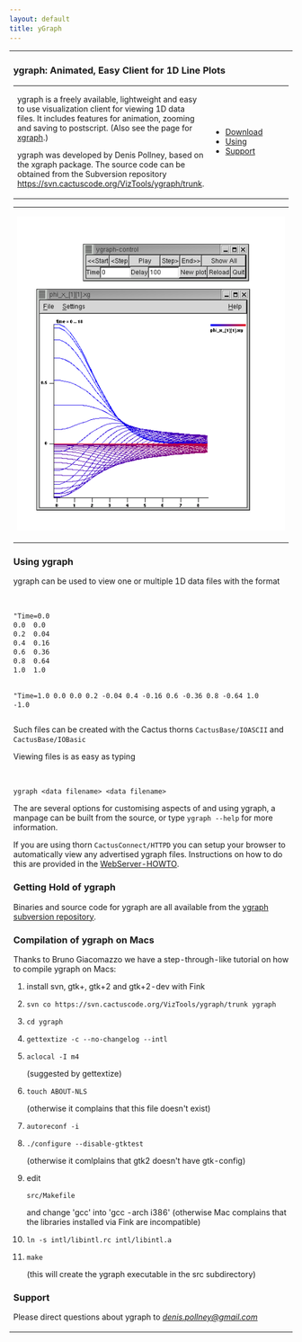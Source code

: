 ```yaml
---
layout: default
title: yGraph
---
```

<table>
<colgroup>
<col style="width: 100%" />
</colgroup>
<tbody>
<tr class="odd">
<td><h3 id="ygraph-animated-easy-client-for-1d-line-plots">ygraph: Animated, Easy Client for 1D Line Plots</h3>
<table>
<colgroup>
<col style="width: 50%" />
<col style="width: 50%" />
</colgroup>
<tbody>
<tr class="odd">
<td><p>ygraph is a freely available, lightweight and easy to use visualization client for viewing 1D data files. It includes features for animation, zooming and saving to postscript. (Also see the page for <a href="../xGraph">xgraph</a>.)</p>
<p>ygraph was developed by Denis Pollney, based on the xgraph package. The source code can be obtained from the Subversion repository <a href="https://svn.cactuscode.org/VizTools/ygraph/trunk">https://svn.cactuscode.org/VizTools/ygraph/trunk</a>.</p></td>
<td><ul>
<li><a href="#download">Download</a></li>
<li><a href="#using">Using</a></li>
<li><a href="#support">Support</a></li>
</ul></td>
</tr>
</tbody>
</table>
<table>
<colgroup>
<col style="width: 100%" />
</colgroup>
<tbody>
<tr class="odd">
<td><p><a href="yGraph.gif"><img src="yGraph.gif" alt="XGraph Image" /></a></p></td>
</tr>
</tbody>
</table>
<span id="using"></span>
<h3 id="using-ygraph">Using ygraph</h3>
<p>ygraph can be used to view one or multiple 1D data files with the format</p>
<code>       </code>
<pre><code>&quot;Time=0.0
0.0  0.0
0.2  0.04
0.4  0.16
0.6  0.36
0.8  0.64
1.0  1.0

&quot;Time=1.0
0.0  0.0
0.2 -0.04
0.4 -0.16
0.6 -0.36
0.8 -0.64
1.0 -1.0</code></pre>
<p>Such files can be created with the Cactus thorns <code>CactusBase/IOASCII</code> and <code>CactusBase/IOBasic</code></p>
<p>Viewing files is as easy as typing</p>
<code>          </code>
<pre><code>ygraph &lt;data filename&gt; &lt;data filename&gt;</code></pre>
<p>The are several options for customising aspects of and using ygraph, a manpage can be built from the source, or type <code>ygraph --help</code> for more information.</p>
<p>If you are using thorn <code>CactusConnect/HTTPD</code> you can setup your browser to automatically view any advertised ygraph files. Instructions on how to do this are provided in the <a href="/documentation/tutorials/webServerHowTo.txt">WebServer-HOWTO</a>.</p>
<span id="download"></span>
<h3 id="getting-hold-of-ygraph">Getting Hold of ygraph</h3>
<p>Binaries and source code for ygraph are all available from the <a href="https://svn.cactuscode.org/VizTools/ygraph/trunk">ygraph subversion repository</a>.</p>
<h3 id="compilation-of-ygraph-on-macs">Compilation of ygraph on Macs</h3>
<p>Thanks to Bruno Giacomazzo we have a step-through-like tutorial on how to compile ygraph on Macs:</p>
<ol>
<li>install svn, gtk+, gtk+2 and gtk+2-dev with Fink</li>
<li><pre><code>svn co https://svn.cactuscode.org/VizTools/ygraph/trunk ygraph</code></pre></li>
<li><pre><code>cd ygraph</code></pre></li>
<li><pre><code>gettextize -c --no-changelog --intl</code></pre></li>
<li><pre><code>aclocal -I m4</code></pre>
<p>(suggested by gettextize)</p></li>
<li><pre><code>touch ABOUT-NLS</code></pre>
<p>(otherwise it complains that this file doesn't exist)</p></li>
<li><pre><code>autoreconf -i</code></pre></li>
<li><pre><code>./configure --disable-gtktest</code></pre>
<p>(otherwise it comlplains that gtk2 doesn't have gtk-config)</p></li>
<li><p>edit</p>
<pre><code>src/Makefile</code></pre>
<p>and change 'gcc' into 'gcc -arch i386' (otherwise Mac complains that the libraries installed via Fink are incompatible)</p></li>
<li><pre><code>ln -s intl/libintl.rc intl/libintl.a</code></pre></li>
<li><pre><code>make</code></pre>
<p>(this will create the ygraph executable in the src subdirectory)</p></li>
</ol>
<span id="support"></span>
<h3 id="support">Support</h3>
<p>Please direct questions about ygraph to <em><a href="%0A%20%20%20%20%20%20%20%20mailto:denis.pollney@gmail.com">denis.pollney@gmail.com</a></em></p></td>
</tr>
</tbody>
</table>
